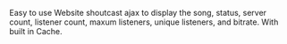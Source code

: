 Easy to use Website shoutcast ajax to display the song, status, server count, listener count, maxum listeners, unique listeners, and bitrate. With built in Cache.
